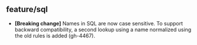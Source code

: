 ## feature/sql

* **[Breaking change]** Names in SQL are now case sensitive. To support backward
  compatibility, a second lookup using a name normalized using the old rules is
  added (gh-4467).
